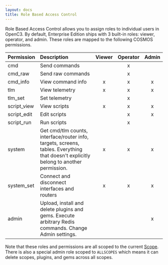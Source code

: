 ```yaml
---
layout: docs
title: Role Based Access Control
---
```


Role Based Access Control allows you to assign roles to individual users in OpenC3. By default, Enterprise Edition ships with 3 built-in roles: viewer, operator, and admin. These roles are mapped to the following COSMOS permissions.

| Permission  | Description       | Viewer | Operator | Admin |
| ----------- | :---------------- | :----: | :------: | :---: |
| cmd         | Send commands     |        | x        |       |
| cmd_raw     | Send raw commands |        | x        |       |
| cmd_info    | View command info | x      | x        | x     |
| tlm         | View telemetry    | x      | x        | x     |
| tlm_set     | Set telemetry     |        | x        |       |
| script_view | View scripts      | x      | x        | x     |
| script_edit | Edit scripts      |        | x        | x     |
| script_run  | Run scripts       |        | x        |       |
| system      | Get cmd/tlm counts, interface/router info, targets, screens, tables. Everything that doesn't explicitly belong to another permission. | x | x | x |
| system_set  | Connect and disconnect interfaces and routers | x | x | x |
| admin       | Upload, install and delete plugins and gems. Execute arbitrary Redis commands. Change Admin settings. | | |  x |

Note that these roles and permissions are all scoped to the current [Scope]({{site.baseurl}}/docs/enterprise/scopes). There is also a special admin role scoped to `ALLSCOPES` which means it can delete scopes, plugins, and gems across all scopes.
